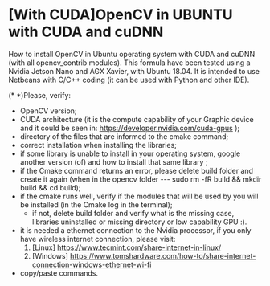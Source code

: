 # [With CUDA]OpenCV in UBUNTU with CUDA and cuDNN

How to install OpenCV in Ubuntu operating system with CUDA and cuDNN (with all opencv_contrib modules).
This formula have been tested using a Nvidia Jetson Nano and AGX Xavier, with Ubuntu 18.04.
It is intended to use Netbeans with C/C++ coding (it can be used with Python and other IDE).

(* *)Please, verify:
  - OpenCV version;
  - CUDA architecture (it is the compute capability of your Graphic device and it could be seen in: https://developer.nvidia.com/cuda-gpus );
  - directory of the files that are informed to the cmake command;
  - correct installation when installing the libraries;
  - if some library is unable to install in your operating system, google another version (of) and how to install that same library ;
  - if the Cmake command returns an error, please delete build folder and create it again (when in the opencv folder --- sudo rm -fR build && mkdir build && cd build);
  - if the cmake runs well, verify if the modules that will be used by you will be installed (in the Cmake log in the terminal);
      - if not, delete build folder and verify what is the missing case, libraries uninstalled or missing directory or low capability GPU :).
  - it is needed a ethernet connection to the Nvidia processor, if you only have wireless internet connection, please visit: 
      1) [Linux] https://www.tecmint.com/share-internet-in-linux/
      2) [Windows] https://www.tomshardware.com/how-to/share-internet-connection-windows-ethernet-wi-fi
  - copy/paste commands.
